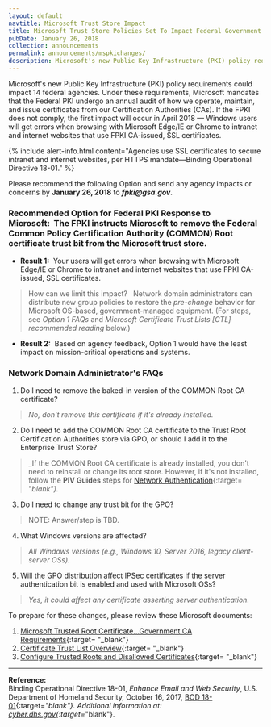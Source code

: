 ```yaml
---
layout: default
navtitle: Microsoft Trust Store Impact
title: Microsoft Trust Store Policies Set To Impact Federal Government
pubDate: January 26, 2018
collection: announcements
permalink: announcements/mspkichanges/
description: Microsoft's new Public Key Infrastructure (PKI) policy requirements could impact 14 federal agencies. Under these requirements, Microsoft mandates that the Federal PKI undergo an annual audit of how we operate, maintain, and issue certificates from our Certification Authorities (CAs). If the FPKI does not comply, the first impact will occur in April 2018&nbsp;&mdash;&nbsp;Windows users will get errors when browsing with Microsoft Edge/IE or Chrome to intranet and internet websites that use FPKI CA-issued, SSL certificates.
---
```


Microsoft's new Public Key Infrastructure (PKI) policy requirements could impact 14 federal agencies. Under these requirements, Microsoft mandates that the Federal PKI undergo an annual audit of how we operate, maintain, and issue certificates from our Certification Authorities (CAs). If the FPKI does not comply, the first impact will occur in April 2018&nbsp;&mdash;&nbsp;Windows users will get errors when browsing with Microsoft Edge/IE or Chrome to intranet and internet websites that use FPKI CA-issued, SSL certificates.

{% include alert-info.html content="Agencies use SSL certificates to secure intranet and internet websites, per HTTPS mandate&mdash;Binding Operational Directive 18-01." %} 

Please recommend the following Option and send any agency impacts or concerns by **January 26, 2018** to **_fpki@gsa.gov_**. 

### Recommended Option for Federal PKI Response to Microsoft:&nbsp;&nbsp;The FPKI instructs Microsoft to remove the Federal Common Policy Certification Authority (COMMON) Root certificate trust bit from the Microsoft trust store.<br>
* **Result 1:**&nbsp;&nbsp;Your users will get errors when browsing with Microsoft Edge/IE or Chrome to intranet and internet websites that use FPKI CA-issued, SSL certificates.
> How can we limit this impact? &nbsp;&nbsp;Network domain administrators can distribute new group policies to restore the _pre-change_ behavior for Microsoft OS-based, government-managed equipment. (For steps, see _Option 1 FAQs_ and _Microsoft Certificate Trust Lists [CTL] recommended reading_ below.)
* **Result 2:**&nbsp;&nbsp;Based on agency feedback, Option 1 would have the least impact on mission-critical operations and systems. 

### Network Domain Administrator's FAQs

1. Do I need to remove the baked-in version of the COMMON Root CA certificate?
> _No, don't remove this certificate if it's already installed._
2. Do I need to add the COMMON Root CA certificate to the Trust Root Certification Authorities store via GPO, or should I add it to the Enterprise Trust Store?<!--Is enterprise trust store = browser-related?-->
> _If the COMMON Root CA certificate is already installed, you don't need to reinstall or change its root store. However, if it's not installed, follow the **PIV Guides** steps for [Network Authentication](https://piv.idmanagement.gov/networkconfig/){:target= "_blank"}._
3. Do I need to change any trust bit for the GPO?
> NOTE: Answer/step is TBD.
4. What Windows versions are affected?
> _All Windows versions (e.g., Windows 10, Server 2016, legacy client-server OSs)._
5. Will the GPO distribution affect IPSec certificates if the server authentication bit is enabled and used with Microsoft OSs?
> _Yes, it could affect any certificate asserting server authentication._

To prepare for these changes, please review these Microsoft documents:

1. [Microsoft Trusted Root Certificate...Government CA Requirements](https://social.technet.microsoft.com/wiki/contents/articles/31635.microsoft-trusted-root-certificate-program-audit-requirements.aspx#Government_CA_Requirements){:target= "_blank"}
2. [Certificate Trust List Overview](https://msdn.microsoft.com/en-us/library/windows/desktop/aa376545(v=vs.85).aspx){:target= "_blank"}
2. [Configure Trusted Roots and Disallowed Certificates](https://technet.microsoft.com/en-us/library/dn265983.aspx){:target= "_blank"}

-------
**Reference:**<br>
Binding Operational Directive 18-01, _Enhance Email and Web Security_, U.S. Department of Homeland Security, October 16, 2017, [BOD 18-01](https://cyber.dhs.gov/assets/report/bod-18-01.pdf){:target=_"blank"}. Additional information at: [cyber.dhs.gov](https://cyber.dhs.gov/){:target=_"blank"}.
